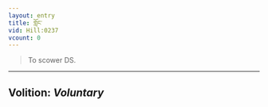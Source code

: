 ```yaml
---
layout: entry
title: གློང་
vid: Hill:0237
vcount: 0
---
```

> To scower DS\.

---
Volition: _Voluntary_
---

